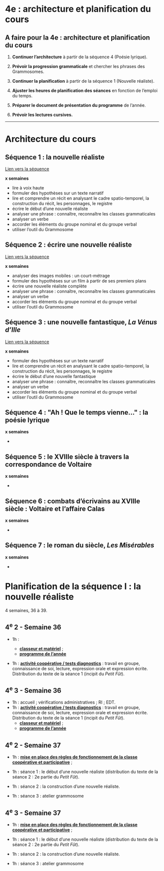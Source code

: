 <!---
title: kisticfr
header: kissticfr
blank: true
css: ./../pancake-style.css
--->

4e : architecture et planification du cours
===========================================

A faire pour la 4e : architecture et planification du cours
-----------------------------------------------------------

1) **Continuer l’architecture** à partir de la séquence 4 (Poésie lyrique).


2) **Prévoir la progression grammaticale** et chercher les phrases des Grammosomes.

3) **Continuer la planification** à partir de la séquence 1 (Nouvelle réaliste).

4) **Ajuster les heures de planification des séances** en fonction de l’emploi du temps.

5) **Préparer le document de présentation du programme** de l’année.

6) **Prévoir les lectures cursives.**


- - - -

Architecture du cours
=====================

Séquence 1 : la nouvelle réaliste
---------------------------------
[Lien vers la séquence](./1-nouvelle_realiste/nouvelle_realiste.md)

**x semaines**

- lire à voix haute
- formuler des hypothèses sur un texte narratif
- lire et comprendre un récit en analysant le cadre spatio-temporel, la construction du récit, les personnages, le registre
- écrire le début d’une nouvelle réaliste
- analyser une phrase : connaître, reconnaître les classes grammaticales
- analyser un verbe
- accorder les éléments du groupe nominal et du groupe verbal
- utiliser l’outil du Grammosome

Séquence 2 : écrire une nouvelle réaliste
-----------------------------------------
[Lien vers la séquence]()

**x semaines**

- analyser des images mobiles : un court-métrage
- formuler des hypothèses sur un film à partir de ses premiers plans
- écrire une nouvelle réaliste complète
- analyser une phrase : connaître, reconnaître les classes grammaticales
- analyser un verbe
- accorder les éléments du groupe nominal et du groupe verbal
- utiliser l’outil du Grammosome

Séquence 3 : une nouvelle fantastique, *La Vénus d’Ille*
--------------------------------------------------------
[Lien vers la séquence]()

**x semaines**

- formuler des hypothèses sur un texte narratif
- lire et comprendre un récit en analysant le cadre spatio-temporel, la construction du récit, les personnages, le registre
- écrire le début d’une nouvelle fantastique
- analyser une phrase : connaître, reconnaître les classes grammaticales
- analyser un verbe
- accorder les éléments du groupe nominal et du groupe verbal
- utiliser l’outil du Grammosome

Séquence 4 : "Ah ! Que le temps vienne..." : la poésie lyrique
--------------------------------------------------------------

**x semaines**

- 

Séquence 5 : le XVIIIe siècle à travers la correspondance de Voltaire
---------------------------------------------------------------------

**x semaines**

- 

Séquence 6 : combats d’écrivains au XVIIIe siècle : Voltaire et l’affaire Calas
-------------------------------------------------------------------------------

**x semaines**

- 

Séquence 7 : le roman du siècle, *Les Misérables*
-------------------------------------------------

**x semaines**

- 

Planification de la séquence I : la nouvelle réaliste
=====================================================
4 semaines, 36 à 39.

4<sup>e</sup> 2 - Semaine 36
----------------------------

- 1h :
    - [**classeur et matériel**](../pedagogie_agile/classeur_materiel.md) ;
    - [**programme de l’année**](./../slides.pdf#Navigation19)

- 1h : [**activité coopérative / tests diagnostics**](../pedagogie_agile/activite_cooperative_rentree_test_diag_ts_niv.md) : travail en groupe, connaissance de soi, lecture, expression orale et expression écrite. Distribution du texte de la séance 1 (incipit du *Petit Fût*).

4<sup>e</sup> 3 - Semaine 36
----------------------------

- 1h : accueil ; vérifications administratives ; RI ; EDT.
- 1h : [**activité coopérative / tests diagnostics**](../pedagogie_agile/activite_cooperative_rentree_test_diag_ts_niv.md) : travail en groupe, connaissance de soi, lecture, expression orale et expression écrite. Distribution du texte de la séance 1 (incipit du *Petit Fût*).
    - [**classeur et matériel**](../pedagogie_agile/classeur_materiel.md) ;
    - [**programme de l’année**](./../slides.pdf#Navigation19)

4<sup>e</sup> 2 - Semaine 37
----------------------------

- 1h : [**mise en place des règles de fonctionnement de la classe coopérative et participative**](../pedagogie_agile/classe_cooperative_participative.md) ;

- 1h : séance 1 : le début d’une nouvelle réaliste (distribution du texte de la séance 2 : 2e partie du *Petit Fût*).

- 1h : séance 2 : la construction d’une nouvelle réaliste.

- 1h : séance 3 : atelier grammosome

4<sup>e</sup> 3 - Semaine 37
----------------------------

- 1h : [**mise en place des règles de fonctionnement de la classe coopérative et participative**](../pedagogie_agile/classe_cooperative_participative.md) ;

- 1h : séance 1 : le début d’une nouvelle réaliste (distribution du texte de la séance 2 : 2e partie du *Petit Fût*).

- 1h : séance 2 : la construction d’une nouvelle réaliste.

- 1h : séance 3 : atelier grammosome

